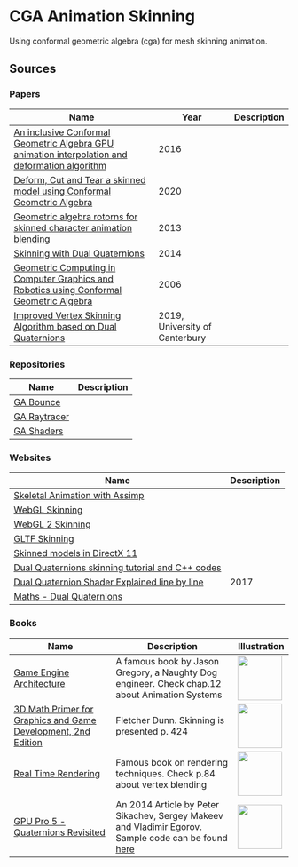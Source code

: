 # CGA Animation Skinning

Using conformal geometric algebra (cga) for mesh skinning animation.

## Sources

### Papers

| Name | Year | Description |
| --- | --- | --- |
| [An inclusive Conformal Geometric Algebra GPU animation interpolation and deformation algorithm](http://www.gaalop.de/wp-content/uploads/CGI_CGA_Paper.pdf) | 2016 | |
| [Deform, Cut and Tear a skinned model using Conformal Geometric Algebra](https://arxiv.org/pdf/2007.04464v2.pdf) | 2020 | |
| [Geometric algebra rotorns for skinned character animation blending](http://george.papagiannakis.org/wp-content/uploads/2013/09/GArotorsForSkinnedCharacterAnimationBlending-1.5.pdf) | 2013 | |
| [Skinning with Dual Quaternions](https://team.inria.fr/imagine/files/2014/10/skinning_dual_quaternions.pdf) | 2014 | |
| [Geometric Computing in Computer Graphics and Robotics using Conformal Geometric Algebra](http://tuprints.ulb.tu-darmstadt.de/764/1/DissertationDH061213.pdf) | 2006 | |
| [Improved Vertex Skinning Algorithm based on Dual Quaternions](https://ir.canterbury.ac.nz/bitstream/handle/10092/16776/Yin,%20Hao_Msc%20Thesis.pdf) | 2019, University of Canterbury |

### Repositories

| Name | Description |
| --- | --- |
| [GA Bounce](https://github.com/qcoumes/ga-bounce) | |
| [GA Raytracer](https://github.com/torresf/ga-raytracer) | |
| [GA Shaders](https://github.com/dragonbleapiece/GAShaders) | |

### Websites

| Name | Description |
| --- | --- |
| [Skeletal Animation with Assimp](http://ogldev.atspace.co.uk/www/tutorial38/tutorial38.html) | |
| [WebGL Skinning](https://webglfundamentals.org/webgl/lessons/webgl-skinning.html) | |
| [WebGL 2 Skinning](https://webgl2fundamentals.org/webgl/lessons/webgl-skinning.html) | |
| [GLTF Skinning](https://github.com/KhronosGroup/glTF-Tutorials/blob/master/gltfTutorial/gltfTutorial_020_Skins.md) | |
| [Skinned models in DirectX 11](http://www.richardssoftware.net/2013/10/skinned-models-in-directx-11-with.html) | |
| [Dual Quaternions skinning tutorial and C++ codes](http://rodolphe-vaillant.fr/?e=29) | |
| [Dual Quaternion Shader Explained line by line](https://www.chinedufn.com/dual-quaternion-shader-explained/) | 2017 |
| [Maths - Dual Quaternions](https://www.euclideanspace.com/maths/algebra/realNormedAlgebra/other/dualQuaternion/index.htm) | |

### Books

| Name                                                         | Description                                                  | Illustration |
| ------------------------------------------------------------ | ------------------------------------------------------------ | ------------ |
| [Game Engine Architecture](https://www.gameenginebook.com/)  | A famous book by Jason Gregory, a Naughty Dog engineer. Check chap.12 about Animation Systems       | <img width="80" src="https://www.amazon.fr/images/I/41Hz1rTfm4L._SX260_.jpg">            |
| [3D Math Primer for Graphics and Game Development, 2nd Edition](https://www.crcpress.com/3D-Math-Primer-for-Graphics-and-Game-Development/Dunn/p/book/9781568817231) | Fletcher Dunn. Skinning is presented p. 424 | <img width="80" src="https://images.tandf.co.uk/common/jackets/amazon/978156881/9781568817231.jpg"> |
| [Real Time Rendering](http://www.realtimerendering.com/book.html) | Famous book on rendering techniques. Check p.84 about vertex blending                          | <img width="80" src="https://images-na.ssl-images-amazon.com/images/I/81E9-e9Ek+L.jpg">       
| [GPU Pro 5 - Quaternions Revisited](http://gpupro.blogspot.com/search/label/Skinning) | An 2014 Article by Peter Sikachev, Sergey Makeev and Vladimir Egorov. Sample code can be found [here](https://github.com/SergeyMakeev/Quaternions-Revisited) | <img width="80" src="https://images-na.ssl-images-amazon.com/images/I/51ew7AfD8SL._SX258_BO1,204,203,200_.jpg"> |

